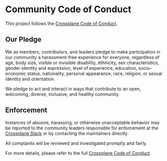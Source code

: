 # Community Code of Conduct

This project follows the [Crossplane Code of Conduct](https://github.com/crossplane/crossplane/blob/master/CODE_OF_CONDUCT.md).

## Our Pledge

We as members, contributors, and leaders pledge to make participation in our
community a harassment-free experience for everyone, regardless of age, body
size, visible or invisible disability, ethnicity, sex characteristics, gender
identity and expression, level of experience, education, socio-economic status,
nationality, personal appearance, race, religion, or sexual identity
and orientation.

We pledge to act and interact in ways that contribute to an open, welcoming,
diverse, inclusive, and healthy community.

## Enforcement

Instances of abusive, harassing, or otherwise unacceptable behavior may be
reported to the community leaders responsible for enforcement at the 
[Crossplane Slack](https://slack.crossplane.io/) or by contacting the 
maintainers directly.

All complaints will be reviewed and investigated promptly and fairly.

For more details, please refer to the full [Crossplane Code of Conduct](https://github.com/crossplane/crossplane/blob/master/CODE_OF_CONDUCT.md).